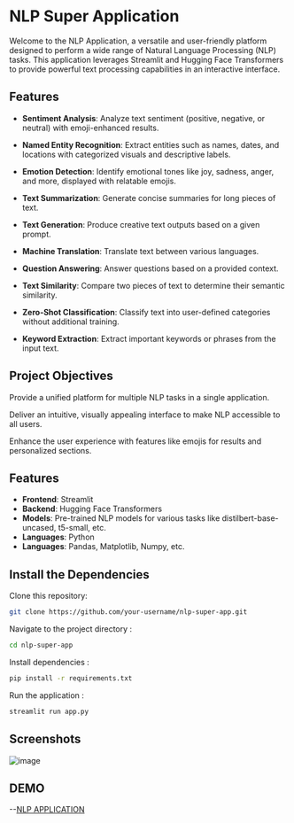 # NLP Super Application

Welcome to the NLP Application, a versatile and user-friendly platform designed to perform a wide range of Natural Language Processing (NLP) tasks. This application leverages Streamlit and Hugging Face Transformers to provide powerful text processing capabilities in an interactive interface.

## Features

- **Sentiment Analysis**: Analyze text sentiment (positive, negative, or neutral) with emoji-enhanced results.

- **Named Entity Recognition**: Extract entities such as names, dates, and locations with categorized visuals and descriptive labels.
-  **Emotion Detection**: Identify emotional tones like joy, sadness, anger, and more, displayed with relatable emojis.

- **Text Summarization**: Generate concise summaries for long pieces of text.

- **Text Generation**: Produce creative text outputs based on a given prompt.

- **Machine Translation**: Translate text between various languages.

- **Question Answering**: Answer questions based on a provided context.

- **Text Similarity**: Compare two pieces of text to determine their semantic similarity.

- **Zero-Shot Classification**:  Classify text into user-defined categories without additional training.
- **Keyword Extraction**: Extract important keywords or phrases from the input text.

## Project Objectives

Provide a unified platform for multiple NLP tasks in a single application.

Deliver an intuitive, visually appealing interface to make NLP accessible to all users.

Enhance the user experience with features like emojis for results and personalized sections.

## Features

- **Frontend**: Streamlit
- **Backend**: Hugging Face Transformers
- **Models**: Pre-trained NLP models for various tasks like distilbert-base-uncased, t5-small, etc.
- **Languages**: Python
- **Languages**: Pandas, Matplotlib, Numpy, etc.

## Install the Dependencies

Clone this repository:

```bash
git clone https://github.com/your-username/nlp-super-app.git  
```
Navigate to the project directory :

```bash
cd nlp-super-app 
```
Install dependencies :

```bash
pip install -r requirements.txt  
```
Run the application :

```bash
streamlit run app.py   
```
## Screenshots
![image](https://github.com/user-attachments/assets/ba71522a-d4c8-45e0-862e-ad1eadfafcd6)
## DEMO
--[NLP APPLICATION](https://nlp-super-app-ditdbcfptlgwd7ee4crsth.streamlit.app/)
